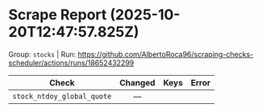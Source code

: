 # Scrape Report (2025-10-20T12:47:57.825Z)

Group: `stocks`  |  Run: https://github.com/AlbertoRoca96/scraping-checks-scheduler/actions/runs/18652432299

| Check | Changed | Keys | Error |
|---|:---:|:--|:--|
| `stock_ntdoy_global_quote` | — |  |  |
